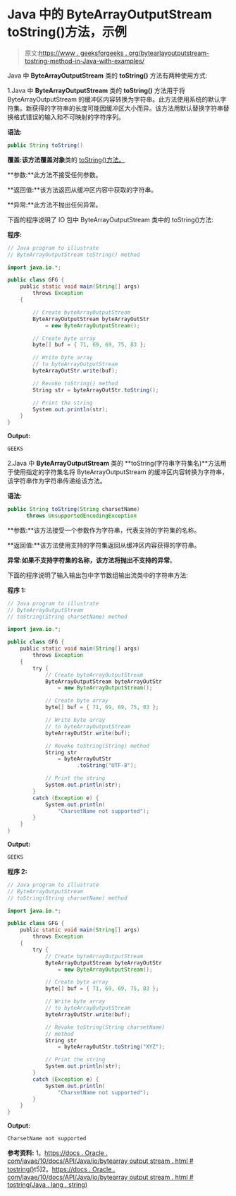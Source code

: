 # Java 中的 ByteArrayOutputStream toString()方法，示例

> 原文:[https://www . geeksforgeeks . org/bytearlayoutputstream-tostring-method-in-Java-with-examples/](https://www.geeksforgeeks.org/bytearrayoutputstream-tostring-method-in-java-with-examples/)

Java 中 **ByteArrayOutputStream** 类的 **toString()** 方法有两种使用方式:

1.Java 中 **ByteArrayOutputStream** 类的 **toString()** 方法用于将 ByteArrayOutputStream 的缓冲区内容转换为字符串。此方法使用系统的默认字符集。新获得的字符串的长度可能因缓冲区大小而异。该方法用默认替换字符串替换格式错误的输入和不可映射的字符序列。

**语法:**

```java
public String toString()

```

**覆盖:**该方法覆盖**对象**类的 [toString()方法。](https://www.geeksforgeeks.org/object-tostring-method-in-java/)

**参数:**此方法不接受任何参数。

**返回值:**该方法返回从缓冲区内容中获取的字符串。

**异常:**此方法不抛出任何异常。

下面的程序说明了 IO 包中 ByteArrayOutputStream 类中的 toString()方法:

**程序:**

```java
// Java program to illustrate
// ByteArrayOutputStream toString() method

import java.io.*;

public class GFG {
    public static void main(String[] args)
        throws Exception
    {

        // Create byteArrayOutputStream
        ByteArrayOutputStream byteArrayOutStr
            = new ByteArrayOutputStream();

        // Create byte array
        byte[] buf = { 71, 69, 69, 75, 83 };

        // Write byte array
        // to byteArrayOutputStream
        byteArrayOutStr.write(buf);

        // Revoke toString() method
        String str = byteArrayOutStr.toString();

        // Print the string
        System.out.println(str);
    }
}
```

**Output:**

```java
GEEKS

```

2.Java 中 **ByteArrayOutputStream** 类的 **toString(字符串字符集名)**方法用于使用指定的字符集名将 ByteArrayOutputStream 的缓冲区内容转换为字符串，该字符串作为字符串传递给该方法。

**语法:**

```java
public String toString(String charsetName)
      throws UnsupportedEncodingException

```

**参数:**该方法接受一个参数作为字符串，代表支持的字符集的名称。

**返回值:**该方法使用支持的字符集返回从缓冲区内容获得的字符串。

**异常:**如果不支持字符集的名称，该方法将抛出**不支持的异常**。

下面的程序说明了输入输出包中字节数组输出流类中的字符串方法:

**程序 1:**

```java
// Java program to illustrate
// ByteArrayOutputStream
// toString(String charsetName) method

import java.io.*;

public class GFG {
    public static void main(String[] args)
        throws Exception
    {
        try {
            // Create byteArrayOutputStream
            ByteArrayOutputStream byteArrayOutStr
                = new ByteArrayOutputStream();

            // Create byte array
            byte[] buf = { 71, 69, 69, 75, 83 };

            // Write byte array
            // to byteArrayOutputStream
            byteArrayOutStr.write(buf);

            // Revoke toString(String) method
            String str
                = byteArrayOutStr
                      .toString("UTF-8");

            // Print the string
            System.out.println(str);
        }
        catch (Exception e) {
            System.out.println(
                "CharsetName not supported");
        }
    }
}
```

**Output:**

```java
GEEKS

```

**程序 2:**

```java
// Java program to illustrate
// ByteArrayOutputStream
// toString(String charsetName) method

import java.io.*;

public class GFG {
    public static void main(String[] args)
        throws Exception
    {
        try {
            // Create byteArrayOutputStream
            ByteArrayOutputStream byteArrayOutStr
                = new ByteArrayOutputStream();

            // Create byte array
            byte[] buf = { 71, 69, 69, 75, 83 };

            // Write byte array
            // to byteArrayOutputStream
            byteArrayOutStr.write(buf);

            // Revoke toString(String charsetName)
            // method
            String str
                = byteArrayOutStr.toString("XYZ");

            // Print the string
            System.out.println(str);
        }
        catch (Exception e) {
            System.out.println(
                "CharsetName not supported");
        }
    }
}
```

**Output:**

```java
CharsetName not supported

```

**参考资料:**
1。[https://docs . Oracle . com/javae/10/docs/API/Java/io/bytearray output stream . html # tostring()](https://docs.oracle.com/javase/10/docs/api/java/io/ByteArrayOutputStream.html#toString())t5]2。[https://docs . Oracle . com/javae/10/docs/API/Java/io/bytearray output stream . html # tostring(Java . lang . string)](https://docs.oracle.com/javase/10/docs/api/java/io/ByteArrayOutputStream.html#toString(java.lang.String))
